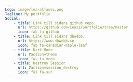 ```yaml
---
Logo: image/lea-alfawaz.png
Tagline: My portfolio
Social:
    - title: Link till sidans github repo.
      url: https://github.com/Leazz/portfolio/tree/master
      icon: fab fa-github 
    - title: Link till sidans dbwebb.
      url: https://www.dbwebb.se
      icon: fab fa-canadian-maple-leaf
    - title: Dark Mode
      url: ?action=theme
      icon: fas fa-moon
    - title: Destroy Session
      url: ?action=session_destroy
      icon: fas fa-sun
---
```

